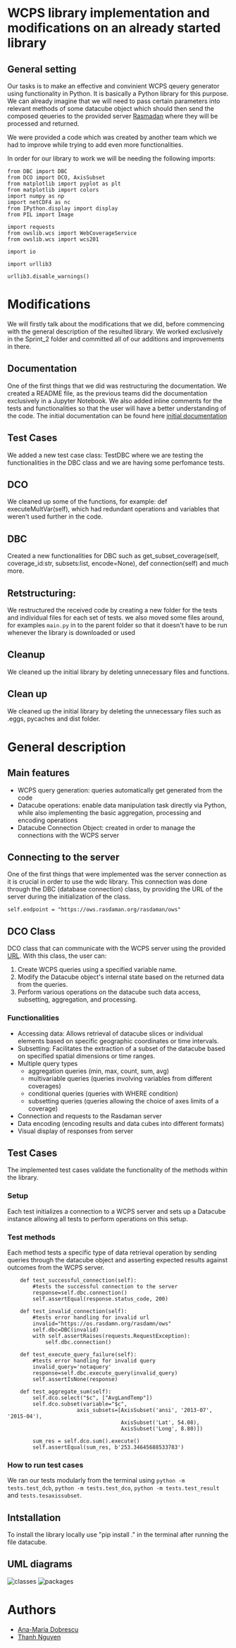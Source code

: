 # WCPS library implementation and modifications on an already started library

## General setting

Our tasks is to make an effective and convinient WCPS qeuery generator using functionality in Python. It is basically a Python library for this purpose. We can already imagine that we will need to pass certain parameters into relevant methods of some datacube object which should then send the composed qeueries to the provided server [Rasmadan](https://ows.rasdaman.org/) where they will be processed and returned.

We were provided a code which was created by another team which we had to improve while trying to add even more functionalities.

In order for our library to work we will be needing the following imports:

```
from DBC import DBC
from DCO import DCO, AxisSubset
from matplotlib import pyplot as plt
from matplotlib import colors
import numpy as np
import netCDF4 as nc
from IPython.display import display
from PIL import Image

import requests
from owslib.wcs import WebCoverageService
from owslib.wcs import wcs201

import io

import urllib3

urllib3.disable_warnings()
```

# Modifications

We will firstly talk about the modifications that we did, before commencing with the general description of the resulted library. We worked exclusively in the Sprint_2 folder and committed all of our additions and improvements in there.

## Documentation

One of the first things that we did was restructuring the documentation. We created a README file, as the previous teams did the documentation exclusively in a Jupyter Notebook. We also added inline comments for the tests and functionalities so that the user will have a better understanding of the code. The initial documentation can be found here [initial documentation](docs.ipynb)

## Test Cases

We added a new test case class: TestDBC where we are testing the functionalities in the DBC class and we are having some perfomance tests.

## DCO 

We cleaned up some of the functions, for example: def executeMultVar(self), which had redundant operations and variables that weren't used further in the code.

## DBC 

Created a new functionalities for DBC such as get_subset_coverage(self, coverage_id:str, subsets:list, encode=None), def connection(self) and much more.

## Retstructuring:

We restructured the received code by creating a new folder for the tests and individual files for each set of tests. we also moved some files around, for examples `main.py` in to the parent folder so that it doesn't have to be run whenever the library is downloaded or used

## Cleanup

We cleaned up the initial library by deleting unnecessary files and functions.

## Clean up

We cleaned up the initial library by deleting the unnecessary files such as .eggs, pycaches and dist folder.


# General description

## Main features

- WCPS query generation: queries automatically get generated from the code
- Datacube operations: enable data manipulation task directly via Python, while also implementing the basic aggregation, processing and encoding operations
- Datacube Connection Object: created in order to manage the connections with the WCPS server

## Connecting to the server

One of the first things that were implemented was the server connection as it is crucial in order to use the wdc library. This connection was done through the DBC (database connection) class, by providing the URL of the server during the initialization of the class. 

`self.endpoint = "https://ows.rasdaman.org/rasdaman/ows"`

## DCO Class

DCO class that can communicate with the WCPS server using the provided [URL](https://ows.rasdaman.org/rasdaman/ows). With this class, the user can: 
1. Create WCPS queries using a specified variable name. 
2. Modify the Datacube object's internal state based on the returned data from the queries. 
3. Perform various operations on the datacube such data access, subsetting, aggregation, and processing.

### Functionalities

- Accessing data: Allows retrieval of datacube slices or individual elements based on specific geographic coordinates or time intervals.
- Subsetting: Facilitates the extraction of a subset of the datacube based on specified spatial dimensions or time ranges. 
- Multiple query types
    - aggregation queries (min, max, count, sum, avg)
    - multivariable queries (queries involving variables from different coverages)
    - conditional queries (queries with WHERE condition)
    - subsetting queries (queries allowing the choice of axes limits of a coverage)
- Connection and requests to the Rasdaman server 
- Data encoding (encoding results and data cubes into different formats)
- Visual display of responses from server
    
## Test Cases

The implemented test cases validate the functionality of the methods within the library.

### Setup

Each test initializes a connection to a WCPS server and sets up a Datacube instance allowing all tests to perform operations on this setup.

### Test methods

Each method tests a specific type of data retrieval operation by sending queries through the datacube object and asserting expected results against outcomes from the WCPS server.

```
    def test_successful_connection(self):
        #tests the successful connection to the server
        response=self.dbc.connection()
        self.assertEqual(response.status_code, 200)

    def test_invalid_connection(self):
        #tests error handling for invalid url
        invalid="https://os.rasdamn.org/rasdamn/ows"
        self.dbc=DBC(invalid)
        with self.assertRaises(requests.RequestException):
            self.dbc.connection()

    def test_execute_query_failure(self):
        #tests error handling for invalid query
        invalid_query='notaquery'
        response=self.dbc.execute_query(invalid_query)
        self.assertIsNone(response)

    def test_aggregate_sum(self):
        self.dco.select("$c", ["AvgLandTemp"])
        self.dco.subset(variable="$c", 
                      axis_subsets=[AxisSubset('ansi', '2013-07', '2015-04'),
                                    AxisSubset('Lat', 54.08),
                                    AxisSubset('Long', 8.80)])

        sum_res = self.dco.sum().execute()
        self.assertEqual(sum_res, b'253.34645688533783')
```


### How to run test cases
We ran our tests modularly from the terminal using `python -m tests.test_dcb`, `python -m tests.test_dco`, `python -m tests.test_result` and `tests.tesaxissubset`.


## Intstallation

To install the library locally use "pip install ." in the terminal after running the file datacube.

## UML diagrams

![classes](classes.png)
![packages](packages.png)

# Authors
- [Ana-Maria Dobrescu](https://github.com/dobreasca)
- [Thanh Nguyen](https://github.com/iamthienthanh)

